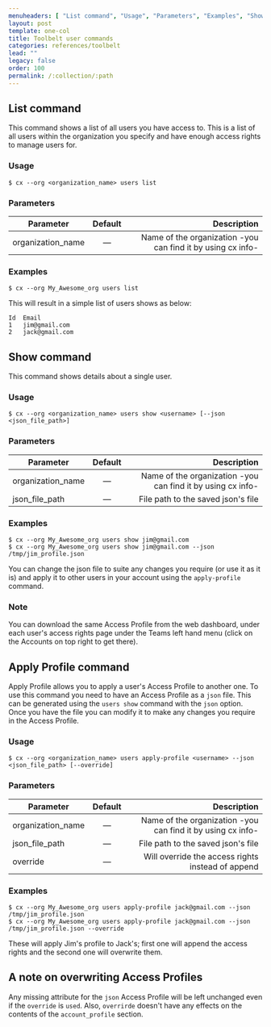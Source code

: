 ```yaml
---
menuheaders: [ "List command", "Usage", "Parameters", "Examples", "Show command", "Usage", "Parameters", "Examples", "Note", "Apply Profile command", "Usage", "Parameters", "Examples", "A note on overwriting Access Profiles" ]
layout: post
template: one-col
title: Toolbelt user commands
categories: references/toolbelt
lead: ""
legacy: false
order: 100
permalink: /:collection/:path
---
```



## List command

This command shows a list of all users you have access to. This is a list of all users within the organization you specify and have enough access rights to manage users for.


### Usage

```
$ cx --org <organization_name> users list
```


### Parameters
|		Parameter 		   |	Default		|   Description    |
|--------------------------|:--------------:| ----------------:|
|organization_name		   |		—		| Name of the organization -you can find it by using cx info- |

### Examples

```
$ cx --org My_Awesome_org users list
```
This will result in a simple list of users shows as below:

```
Id  Email
1   jim@gmail.com
2   jack@gmail.com
```


## Show command

This command shows details about a single user.


### Usage

```
$ cx --org <organization_name> users show <username> [--json <json_file_path>]
```


### Parameters
|		Parameter 		   |	Default		|   Description    |
|--------------------------|:--------------:| ----------------:|
|organization_name		   |		—		| Name of the organization -you can find it by using cx info- |
|json_file_path  		   | 	—			| File path to the saved json's file |

### Examples

```
$ cx --org My_Awesome_org users show jim@gmail.com
$ cx --org My_Awesome_org users show jim@gmail.com --json /tmp/jim_profile.json
```
You can change the json file to suite any changes you require (or use it as it is) and apply it to other users in your account using the `apply-profile` command.

### Note

You can download the same Access Profile from the web dashboard, under each user's access rights page under the Teams left hand menu (click on the Accounts on top right to get there).



## Apply Profile command

Apply Profile allows you to apply a user's Access Profile to another one. To use this command you need to have an Access Profile as a `json` file. This can be generated using the `users show` command with the `json` option. Once you have the file you can modify it to make any changes you require in the Access Profile.


### Usage

```
$ cx --org <organization_name> users apply-profile <username> --json <json_file_path> [--override]
```


### Parameters
|		Parameter 		   |	Default		|   Description    |
|--------------------------|:--------------:| ----------------:|
|organization_name		   |		—		| Name of the organization -you can find it by using cx info- |
|json_file_path  		   | 	—			| File path to the saved json's file |
|override	   			   | 	—			| Will override the access rights instead of append |

### Examples

```
$ cx --org My_Awesome_org users apply-profile jack@gmail.com --json /tmp/jim_profile.json
$ cx --org My_Awesome_org users apply-profile jack@gmail.com --json /tmp/jim_profile.json --override
```
These will apply Jim's profile to Jack's; first one will append the access rights and the second one will overwrite them.

## A note on overwriting Access Profiles

Any missing attribute for the `json` Access Profile will be left unchanged even if the `override` is `used`.
  Also, `overrirde` doesn't have any effects on the contents of the `account_profile` section.

